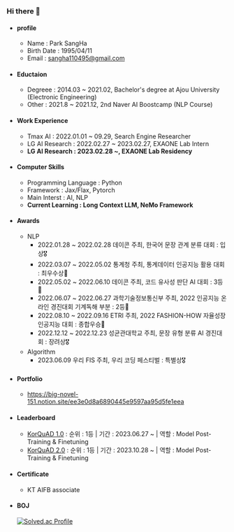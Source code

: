 ### Hi there 👋

- #### profile
  - Name : Park SangHa
  - Birth Date : 1995/04/11
  - Email : sangha110495@gmail.com
  
- #### Eductaion
  - Degreee : 2014.03 ~ 2021.02, Bachelor's degree at Ajou University (Electronic Engineering)
  - Other : 2021.8 ~ 2021.12, 2nd Naver AI Boostcamp (NLP Course) 
  
- #### Work Experience
  - Tmax AI : 2022.01.01 ~ 09.29, Search Engine Researcher 
  - LG AI Research : 2022.02.27 ~ 2023.02.27, EXAONE Lab Intern
  - **LG AI Research : 2023.02.28 ~, EXAONE Lab Residency**

- #### Computer Skills 
  - Programming Language : Python
  - Framework : Jax/Flax, Pytorch
  - Main Interst : AI, NLP
  - **Current Learning : Long Context LLM, NeMo Framework**
  
- #### Awards
  - NLP
    - 2022.01.28 ~ 2022.02.28 데이콘 주최, 한국어 문장 관계 분류 대회 : 입상🎖
    - 2022.03.07 ~ 2022.05.02 통계청 주최, 통계데이터 인공지능 활용 대회 : 최우수상🥈
    - 2022.05.02 ~ 2022.06.10 데이콘 주최, 코드 유사성 판단 AI 대회 : 3등🥉
    - 2022.06.07 ~ 2022.06.27 과학기술정보통신부 주최, 2022 인공지능 온라인 경진대회 기계독해 부분 : 2등🥈
    - 2022.08.10 ~ 2022.09.16 ETRI 주최, 2022 FASHION-HOW 자율성장 인공지능 대회 : 종합우승🥇
    - 2022.12.12 ~ 2022.12.23 성균관대학교 주최, 문장 유형 분류 AI 경진대회 : 장려상🎖
  - Algorithm
    - 2023.06.09 우리 FIS 주최, 우리 코딩 페스티벌 : 특별상🎖
    
- #### Portfolio
  - https://big-novel-151.notion.site/ee3e0d8a6890445e9597aa95d5fe1eea

- #### Leaderboard
  - [KorQuAD 1.0](https://korquad.github.io/KorQuad%201.0/) : 순위 : 1등 | 기간 : 2023.06.27 ~ | 역할 : Model Post-Training & Finetuning 
  - [KorQuAD 2.0](https://korquad.github.io) : 순위 : 1등 | 기간 : 2023.10.28 ~ | 역할 : Model Post-Training & Finetuning 
  
- #### Certificate 
  - KT AIFB associate 

- #### BOJ
   [![Solved.ac Profile](http://mazassumnida.wtf/api/v2/generate_badge?boj=wkrtkd222)](https://solved.ac/wkrtkd222/)

<!--
**sangHa0411/sangHa0411** is a ✨ _special_ ✨ repository because its `README.md` (this file) appears on your GitHub profile.

Here are some ideas to get you started:

- 🔭 I’m currently working on ...
- 🌱 I’m currently learning ...
- 👯 I’m looking to collaborate on ...
- 🤔 I’m looking for help with ...
- 💬 Ask me about ...
- 📫 How to reach me: ...
- 😄 Pronouns: ...
- ⚡ Fun fact: ...
-->
